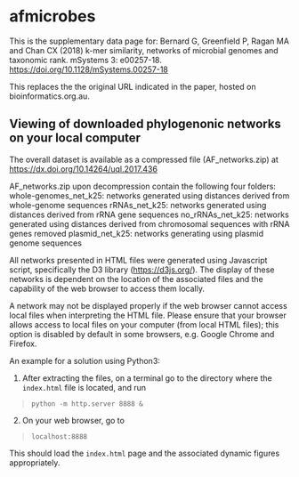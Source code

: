 # afmicrobes

This is the supplementary data page for: 
Bernard G, Greenfield P, Ragan MA and Chan CX (2018) k-mer similarity, networks of microbial genomes and taxonomic rank. mSystems 3: e00257-18.
https://doi.org/10.1128/mSystems.00257-18

This replaces the the original URL indicated in the paper, hosted on bioinformatics.org.au.

## Viewing of downloaded phylogenonic networks on your local computer

The overall dataset is available as a compressed file (AF_networks.zip) at https://dx.doi.org/10.14264/uql.2017.436

AF_networks.zip upon decompression contain the following four folders:
whole-genomes_net_k25: networks generated using distances derived from whole-genome sequences
rRNAs_net_k25: networks generated using distances derived from rRNA gene sequences
no_rRNAs_net_k25: networks generated using distances derived from chromosomal sequences with rRNA genes removed
plasmid_net_k25: networks generating using plasmid genome sequences

All networks presented in HTML files were generated using Javascript script, specifically the D3 library (https://d3js.org/). The display of these networks is dependent on the location of the associated files and the capability of the web browser to access them locally.

A network may not be displayed properly if the web browser cannot access local files when interpreting the HTML file. Please ensure that your browser allows access to local files on your computer (from local HTML files); this option is disabled by default in some browsers, e.g. Google Chrome and Firefox.

An example for a solution using Python3:

1. After extracting the files, on a terminal go to the directory where the `index.html` file is located, and run
> `python -m http.server 8888 &`

2. On your web browser, go to
> `localhost:8888`

This should load the `index.html` page and the associated dynamic figures appropriately.
